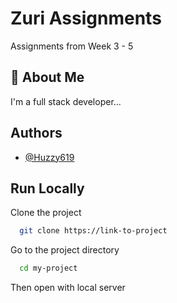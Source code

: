 
# Zuri Assignments

Assignments from Week 3 - 5


## 🚀 About Me
I'm a full stack developer...


## Authors

- [@Huzzy619](https://www.github.com/Huzzy619)


## Run Locally

Clone the project

```bash
  git clone https://link-to-project
```

Go to the project directory

```bash
  cd my-project
```


Then open with local server


